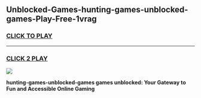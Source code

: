 
## Unblocked-Games-hunting-games-unblocked-games-Play-Free-1vrag
<h3>
<a href="https://premium76.site?title=hunting-games-unblocked-games&ref=19M">CLICK TO PLAY</a></h3>
<hr>

<h3>
<a href="https://premium76.site?title=hunting-games-unblocked-games&ref=19M">CLICK 2 PLAY</a>
  
</h3>

<a href="https://premium76.site?title=hunting-games-unblocked-games&ref=19M"><img src="https://clearcache.store/games.png"></a>


**hunting-games-unblocked-games games unblocked: Your Gateway to Fun and Accessible Online Gaming**
